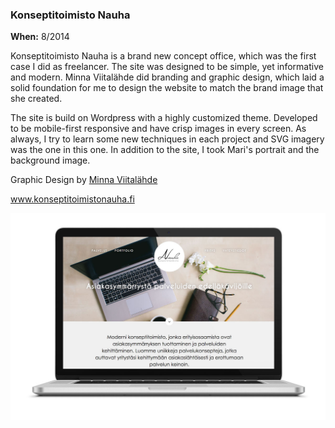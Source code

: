### Konseptitoimisto Nauha

**When:** 8/2014

Konseptitoimisto Nauha is a brand new concept office, which was the first case I did as freelancer. The site was designed to be simple, yet informative and modern. Minna Viitalähde did branding and graphic design, which laid a solid foundation for me to design the website to match the brand image that she created.

The site is build on Wordpress with a highly customized theme. Developed to be mobile-first responsive and have crisp images in every screen. As always, I try to learn some new techniques in each project and SVG imagery was the one in this one. In addition to the site, I took Mari's portrait and the background image.

Graphic Design by <a href="http://minnaviitalahde.wordpress.com/" target="_blank">Minna Viitalähde</a>

<a href="http://www.konseptitoimistonauha.fi" target="_blank">www.konseptitoimistonauha.fi</a>

![Image](assets/img/works/nauha-desktop.jpg)
